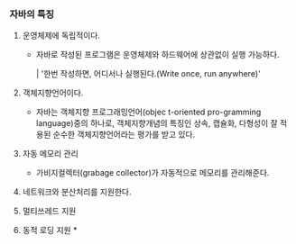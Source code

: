 ### 자바의 특징
1. 운영체제에 독립적이다.
    * 자바로 작성된 프로그램은 운영체제와 하드웨어에 상관없이 실행 가능하다.
    
        | '한번 작성하면, 어디서나 실행된다.(Write once, run anywhere)'
2. 객체지향언어이다.
    * 자바는 객체지향 프로그래밍언어(objec t-oriented pro-gramming language)중의 하나로, 객체지향개념의 특징인 상속, 캡슐화, 다형성이 잘 적용된 순수한 객체지향언어라는 평가를 받고 있다.
3. 자동 메모리 관리
    * 가비지컬렉터(grabage collector)가 자동적으로 메모리를 관리해준다.
4. 네트워크와 분산처리를 지원한다.

5. 멀티쓰레드 지원

6. 동적 로딩 지원
    * 